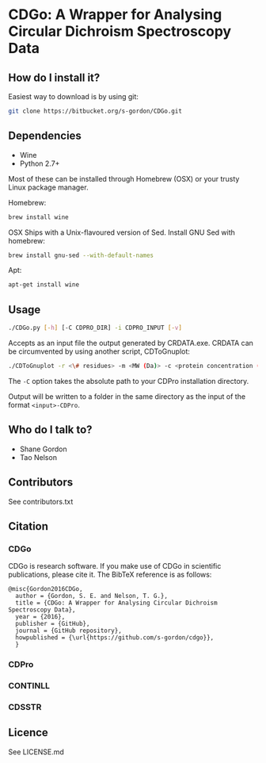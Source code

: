 # CDGo: A Wrapper for Analysing Circular Dichroism Spectroscopy Data

## How do I install it?
Easiest way to download is by using git:
```sh
git clone https://bitbucket.org/s-gordon/CDGo.git
```

## Dependencies
* Wine
* Python 2.7+

Most of these can be installed through Homebrew (OSX) or your trusty Linux
package manager.

Homebrew:
```sh
brew install wine
```

OSX Ships with a Unix-flavoured version of Sed. Install GNU Sed with homebrew:
```sh
brew install gnu-sed --with-default-names
```

Apt:
```sh
apt-get install wine
```

## Usage
```sh
./CDGo.py [-h] [-C CDPRO_DIR] -i CDPRO_INPUT [-v]
```

Accepts as an input file the output generated by CRDATA.exe. CRDATA can be
circumvented by using another script, CDToGnuplot:
```sh
./CDToGnuplot -r <\# residues> -m <MW (Da)> -c <protein concentration (mg/ml)> [-b <buffer file>] < InFile >OutFile
```
The `-C` option takes the absolute path to your CDPro installation directory.

Output will be written to a folder in the same directory as the input of the
format `<input>-CDPro`.

## Who do I talk to?
* Shane Gordon
* Tao Nelson

## Contributors
See contributors.txt

## Citation

### CDGo

CDGo is research software. If you make use of CDGo in scientific publications,
please cite it. The BibTeX reference is as follows:

```
@misc{Gordon2016CDGo,
  author = {Gordon, S. E. and Nelson, T. G.},
  title = {CDGo: A Wrapper for Analysing Circular Dichroism Spectroscopy Data},
  year = {2016},
  publisher = {GitHub},
  journal = {GitHub repository},
  howpublished = {\url{https://github.com/s-gordon/cdgo}},
  }

```

### CDPro

### CONTINLL

### CDSSTR

## Licence
See LICENSE.md
